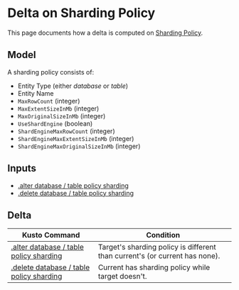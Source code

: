 # Delta on Sharding Policy

This page documents how a delta is computed on [Sharding Policy](https://docs.microsoft.com/en-us/azure/data-explorer/kusto/management/sharding-policy).

## Model

A sharding policy consists of:

* Entity Type (either *database* or *table*)
* Entity Name
* `MaxRowCount` (integer)
* `MaxExtentSizeInMb` (integer)
* `MaxOriginalSizeInMb` (integer)
* `UseShardEngine` (boolean)
* `ShardEngineMaxRowCount` (integer)
* `ShardEngineMaxExtentSizeInMb` (integer)
* `ShardEngineMaxOriginalSizeInMb` (integer)

## Inputs

* [.alter database / table policy sharding](https://docs.microsoft.com/en-us/azure/data-explorer/kusto/management/sharding-policy#alter-policy)
* [.delete database / table policy sharding](https://docs.microsoft.com/en-us/azure/data-explorer/kusto/management/sharding-policy#delete-policy)

## Delta

Kusto Command|Condition
-|-
[.alter database / table policy sharding](https://docs.microsoft.com/en-us/azure/data-explorer/kusto/management/sharding-policy#alter-policy)|Target's sharding policy is different than current's (or current has none).
[.delete database / table policy sharding](https://docs.microsoft.com/en-us/azure/data-explorer/kusto/management/sharding-policy#delete-policy)|Current has sharding policy while target doesn't.

